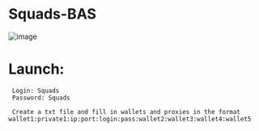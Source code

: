 # Squads-BAS

![image](https://stigga-scripts.notion.site/image/attachment%3A3f99a614-cb13-408d-a787-3ca806d51c6f%3A%D0%A1%D0%BD%D0%B8%D0%BC%D0%BE%D0%BA_%D1%8D%D0%BA%D1%80%D0%B0%D0%BD%D0%B0_2025-04-29_%D0%B2_18.26.28.png?table=block&id=1e4865d9-d988-8086-9364-d15654451f53&spaceId=40731ca0-1705-468a-8896-9105e9b34b57&width=1420&userId=&cache=v2)

# Launch:
```
 Login: Squads
 Password: Squads

 Create a txt file and fill in wallets and proxies in the format wallet1:private1:ip:port:login:pass:wallet2:wallet3:wallet4:wallet5
```
